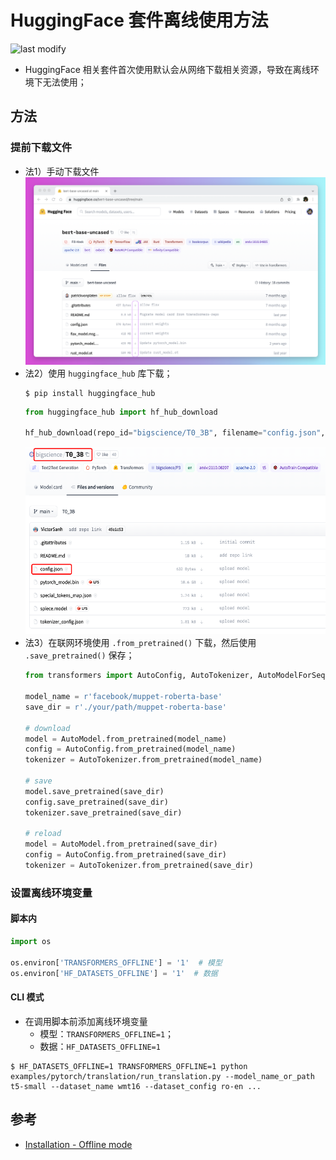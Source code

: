 HuggingFace 套件离线使用方法
===
<!--START_SECTION:badge-->

![last modify](https://img.shields.io/static/v1?label=last%20modify&message=2022-10-23%2017%3A20%3A33&color=yellowgreen&style=flat-square)

<!--END_SECTION:badge-->

- HuggingFace 相关套件首次使用默认会从网络下载相关资源，导致在离线环境下无法使用；

## 方法

### 提前下载文件

- 法1）手动下载文件
    <div align="center"><img src="../../../_assets/HuggingFace离线下载图示.png" height="300" /></div>
- 法2）使用 `huggingface_hub` 库下载；
    ```shell
    $ pip install huggingface_hub
    ```
    ```python
    from huggingface_hub import hf_hub_download

    hf_hub_download(repo_id="bigscience/T0_3B", filename="config.json", cache_dir="./your/path/bigscience_t0")
    ```
    <div align="center"><img src="../../../_assets/HuggingFace离线下载图示2.png" height="300" /></div>
- 法3）在联网环境使用 `.from_pretrained()` 下载，然后使用 `.save_pretrained()` 保存；
    ```python
    from transformers import AutoConfig, AutoTokenizer, AutoModelForSeq2SeqLM

    model_name = r'facebook/muppet-roberta-base'
    save_dir = r'./your/path/muppet-roberta-base'

    # download
    model = AutoModel.from_pretrained(model_name)
    config = AutoConfig.from_pretrained(model_name)
    tokenizer = AutoTokenizer.from_pretrained(model_name)

    # save
    model.save_pretrained(save_dir)
    config.save_pretrained(save_dir)
    tokenizer.save_pretrained(save_dir)

    # reload
    model = AutoModel.from_pretrained(save_dir)
    config = AutoConfig.from_pretrained(save_dir)
    tokenizer = AutoTokenizer.from_pretrained(save_dir)
    ```

### 设置离线环境变量

#### 脚本内
```python
import os

os.environ['TRANSFORMERS_OFFLINE'] = '1'  # 模型
os.environ['HF_DATASETS_OFFLINE'] = '1'  # 数据
```

#### CLI 模式
- 在调用脚本前添加离线环境变量 
    - 模型：`TRANSFORMERS_OFFLINE=1`；
    - 数据：`HF_DATASETS_OFFLINE=1`
```shell
$ HF_DATASETS_OFFLINE=1 TRANSFORMERS_OFFLINE=1 python examples/pytorch/translation/run_translation.py --model_name_or_path t5-small --dataset_name wmt16 --dataset_config ro-en ...
```


## 参考
- [Installation - Offline mode](https://huggingface.co/docs/transformers/v4.19.2/en/installation#offline-mode)